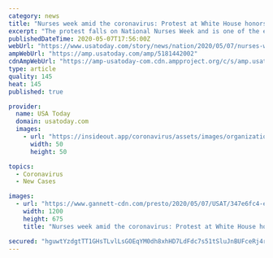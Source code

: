 ```yaml
---
category: news
title: "Nurses week amid the coronavirus: Protest at White House honors death of nearly 100 nurses"
excerpt: "The protest falls on National Nurses Week and is one of the events held by the group that include an online vigil."
publishedDateTime: 2020-05-07T17:56:00Z
webUrl: "https://www.usatoday.com/story/news/nation/2020/05/07/nurses-week-88-nurses-killed-coronavirus-honored-white-house/5181442002/"
ampWebUrl: "https://amp.usatoday.com/amp/5181442002"
cdnAmpWebUrl: "https://amp-usatoday-com.cdn.ampproject.org/c/s/amp.usatoday.com/amp/5181442002"
type: article
quality: 145
heat: 145
published: true

provider:
  name: USA Today
  domain: usatoday.com
  images:
    - url: "https://insideout.app/coronavirus/assets/images/organizations/usatoday.com-50x50.jpg"
      width: 50
      height: 50

topics:
  - Coronavirus
  - New Cases

images:
  - url: "https://www.gannett-cdn.com/presto/2020/05/07/USAT/347e6fc4-e705-4c9d-9055-5841f9d04766-IMG_5556.jpeg?auto=webp&crop=4031,2268,x0,y373&format=pjpg&width=1200"
    width: 1200
    height: 675
    title: "Nurses week amid the coronavirus: Protest at White House honors death of nearly 100 nurses"

secured: "hguwtYzdgtTT1GHsTLvlLsGOEqYM0dh8xhHD7LdFdc7s51tSluJnBUFceRj4rINNE8BIYQv+7LVs3R1BhQ6rr7YF3FGqpsWhZG4WcczhxXUuXlJ88iaN/K4abmpAJVBjKboZ+RisStvnbW3jsdm7pjjHECKXiHcTIX2CUuAqgdGvT+Nu5mXH/Cp5g4PmniBvvXT0lBYP/D6ZZxekNAwayC0zUHP2pSA0CAopr4CpZQCuW4tIKjvfQnaQUXklloT/DWvkAvjoORG04MjpfxLruJhSDgHe1X3nv8hN63gZw80gzFE47JjUQZZGfZPLOrqD2XZXWixtvRlB2Bi/G6aGYKAo2TvPnJoq5wMklMulad4XGq+whefID5pTWWs6ymwocSeXaFXhneR1w7agZ8Ays9YxqkYTAW6nznJkcUwcYGxpKFp7Ftu8xSfNhQ0naSV9NQHhVJadsyYgplbEXYWuGU2oOMPF1b7L0mHHby9H9dY=;6nTHHti0HydklnuFBuldhQ=="
---
```


